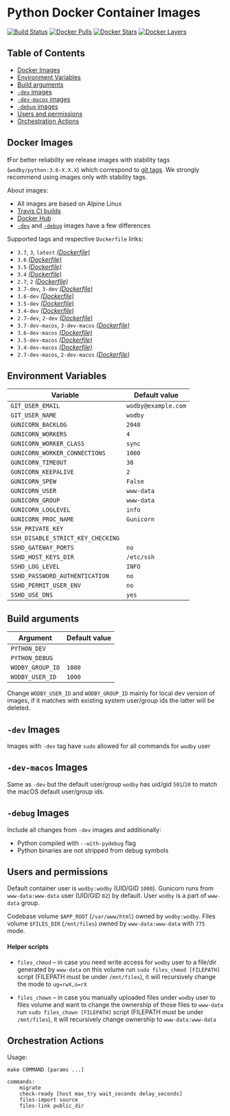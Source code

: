 # Python Docker Container Images

[![Build Status](https://travis-ci.com/wodby/python.svg?branch=master)](https://travis-ci.com/wodby/python)
[![Docker Pulls](https://img.shields.io/docker/pulls/wodby/python.svg)](https://hub.docker.com/r/wodby/python)
[![Docker Stars](https://img.shields.io/docker/stars/wodby/python.svg)](https://hub.docker.com/r/wodby/python)
[![Docker Layers](https://images.microbadger.com/badges/image/wodby/python.svg)](https://microbadger.com/images/wodby/python)

## Table of Contents

* [Docker Images](#docker-images)
* [Environment Variables](#environment-variables)
* [Build arguments](#build-arguments)    
* [`-dev` images](#-dev-images)
* [`-dev-macos` images](#-dev-macos-images)
* [`-debug` images](#-debug-images)
* [Users and permissions](#users-and-permissions)
* [Orchestration Actions](#orchestration-actions)

## Docker Images

❗For better reliability we release images with stability tags (`wodby/python:3.6-X.X.X`) which correspond to [git tags](https://github.com/wodby/python/releases). We strongly recommend using images only with stability tags. 

About images:

* All images are based on Alpine Linux
* [Travis CI builds](https://travis-ci.com/wodby/python) 
* [Docker Hub](https://hub.docker.com/r/wodby/python) 
* [`-dev`](#-dev-images) and [`-debug`](#-debug-images) images have a few differences

Supported tags and respective `Dockerfile` links:

* `3.7`, `3`, `latest` [_(Dockerfile)_](https://github.com/wodby/python/tree/master/3/Dockerfile)
* `3.6` [_(Dockerfile)_](https://github.com/wodby/python/tree/master/3/Dockerfile)
* `3.5` [_(Dockerfile)_](https://github.com/wodby/python/tree/master/3/Dockerfile)
* `3.4` [_(Dockerfile)_](https://github.com/wodby/python/tree/master/3/Dockerfile)
* `2.7`, `2` [_(Dockerfile)_](https://github.com/wodby/python/tree/master/2.7/Dockerfile)
* `3.7-dev`, `3-dev` [_(Dockerfile)_](https://github.com/wodby/python/tree/master/3/Dockerfile)
* `3.6-dev` [_(Dockerfile)_](https://github.com/wodby/python/tree/master/3/Dockerfile)
* `3.5-dev` [_(Dockerfile)_](https://github.com/wodby/python/tree/master/3/Dockerfile)
* `3.4-dev` [_(Dockerfile)_](https://github.com/wodby/python/tree/master/3/Dockerfile)
* `2.7-dev`, `2-dev` [_(Dockerfile)_](https://github.com/wodby/python/tree/master/2.7/Dockerfile)
* `3.7-dev-macos`, `3-dev-macos` [_(Dockerfile)_](https://github.com/wodby/python/tree/master/3/Dockerfile)
* `3.6-dev-macos` [_(Dockerfile)_](https://github.com/wodby/python/tree/master/3/Dockerfile)
* `3.5-dev-macos` [_(Dockerfile)_](https://github.com/wodby/python/tree/master/3/Dockerfile)
* `3.4-dev-macos` [_(Dockerfile)_](https://github.com/wodby/python/tree/master/3/Dockerfile)
* `2.7-dev-macos`, `2-dev-macos` [_(Dockerfile)_](https://github.com/wodby/python/tree/master/2.7/Dockerfile)

## Environment Variables

| Variable                          | Default value       |
| --------------------------------- | ------------------- |
| `GIT_USER_EMAIL`                  | `wodby@example.com` |
| `GIT_USER_NAME`                   | `wodby`             |
| `GUNICORN_BACKLOG`                | `2048`              |
| `GUNICORN_WORKERS`                | `4`                 |
| `GUNICORN_WORKER_CLASS`           | `sync`              |
| `GUNICORN_WORKER_CONNECTIONS`     | `1000`              |
| `GUNICORN_TIMEOUT`                | `30`                |
| `GUNICORN_KEEPALIVE`              | `2`                 |
| `GUNICORN_SPEW`                   | `False`             |
| `GUNICORN_USER`                   | `www-data`          |
| `GUNICORN_GROUP`                  | `www-data`          |
| `GUNICORN_LOGLEVEL`               | `info`              |
| `GUNICORN_PROC_NAME`              | `Gunicorn`          |
| `SSH_PRIVATE_KEY`                 |                     |
| `SSH_DISABLE_STRICT_KEY_CHECKING` |                     |
| `SSHD_GATEWAY_PORTS`              | `no`                |
| `SSHD_HOST_KEYS_DIR`              | `/etc/ssh`          |
| `SSHD_LOG_LEVEL`                  | `INFO`              |
| `SSHD_PASSWORD_AUTHENTICATION`    | `no`                |
| `SSHD_PERMIT_USER_ENV`            | `no`                |
| `SSHD_USE_DNS`                    | `yes`               |

## Build arguments

| Argument         | Default value |
| ---------------- | ------------- |
| `PYTHON_DEV`     |               |
| `PYTHON_DEBUG`   |               |
| `WODBY_GROUP_ID` | `1000`        |
| `WODBY_USER_ID`  | `1000`        |

Change `WODBY_USER_ID` and `WODBY_GROUP_ID` mainly for local dev version of images, if it matches with existing system user/group ids the latter will be deleted. 

## `-dev` Images

Images with `-dev` tag have `sudo` allowed for all commands for `wodby` user

## `-dev-macos` Images

Same as `-dev` but the default user/group `wodby` has uid/gid `501`/`20`  to match the macOS default user/group ids.

## `-debug` Images

Include all changes from `-dev` images and additionally:

* Python compiled with `--with-pydebug` flag
* Python binaries are not stripped from debug symbols

## Users and permissions

Default container user is `wodby:wodby` (UID/GID `1000`). Gunicorn runs from `www-data:www-data` user (UID/GID `82`) by default. User `wodby` is a part of `www-data` group.

Codebase volume `$APP_ROOT` (`/var/www/html`) owned by `wodby:wodby`. Files volume `$FILES_DIR` (`/mnt/files`) owned by `www-data:www-data` with `775` mode.

#### Helper scripts 

* `files_chmod` – in case you need write access for `wodby` user to a file/dir generated by `www-data` on this volume run `sudo files_chmod [FILEPATH]` script (FILEPATH must be under `/mnt/files`), it will recursively change the mode to `ug=rwX,o=rX`

* `files_chown` – in case you manually uploaded files under `wodby` user to files volume and want to change the ownership of those files to `www-data` run `sudo files_chown [FILEPATH]` script (FILEPATH must be under `/mnt/files`), it will recursively change ownership to `www-data:www-data`

## Orchestration Actions

Usage:
```
make COMMAND [params ...]

commands:
    migrate
    check-ready [host max_try wait_seconds delay_seconds]
    files-import source
    files-link public_dir 
```
